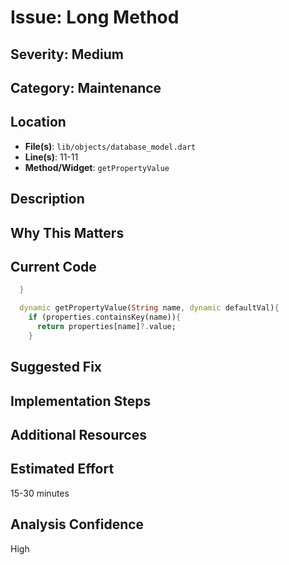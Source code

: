 # Issue: Long Method

## Severity: Medium

## Category: Maintenance

## Location
- **File(s)**: `lib/objects/database_model.dart`
- **Line(s)**: 11-11
- **Method/Widget**: `getPropertyValue`

## Description


## Why This Matters


## Current Code
```dart
  }

  dynamic getPropertyValue(String name, dynamic defaultVal){
    if (properties.containsKey(name)){
      return properties[name]?.value;
    }
```

## Suggested Fix


## Implementation Steps


## Additional Resources


## Estimated Effort
15-30 minutes

## Analysis Confidence
High
